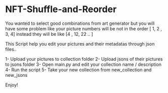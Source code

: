 # NFT-Shuffle-and-Reorder

You wanted to select good combinations from art generator but you will have some problem like your picture numbers will be not in the order [ 1, 2 , 3, 4]
instead they will be like [4 , 12, 22 .. ]

This Script help you edit your pictures and their metadatas through json files..

  1- Upload your pictures  to collection folder
  2- Upload jsons of their pictures to jsons folder
  3- Open main.py and edit your collection name / description 
  4- Run the script
  5- Take your new collection from new_collection and new_jsons

Enjoy!


